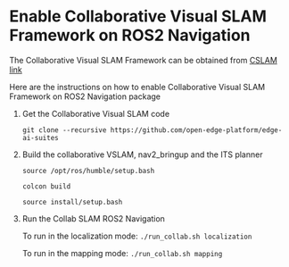 # Enable Collaborative Visual SLAM Framework on ROS2 Navigation

The Collaborative Visual SLAM Framework can be obtained from [CSLAM link](https://github.com/open-edge-platform/edge-ai-suites)

Here are the instructions on how to enable Collaborative Visual SLAM Framework on ROS2 Navigation package

1. Get the Collaborative Visual SLAM code

    `git clone --recursive https://github.com/open-edge-platform/edge-ai-suites`

2. Build the collaborative VSLAM, nav2_bringup and the ITS planner

    `source /opt/ros/humble/setup.bash`

    `colcon build`

    `source install/setup.bash`

3. Run the Collab SLAM ROS2 Navigation

    To run in the localization mode: `./run_collab.sh localization`

    To run in the mapping mode: `./run_collab.sh mapping`
